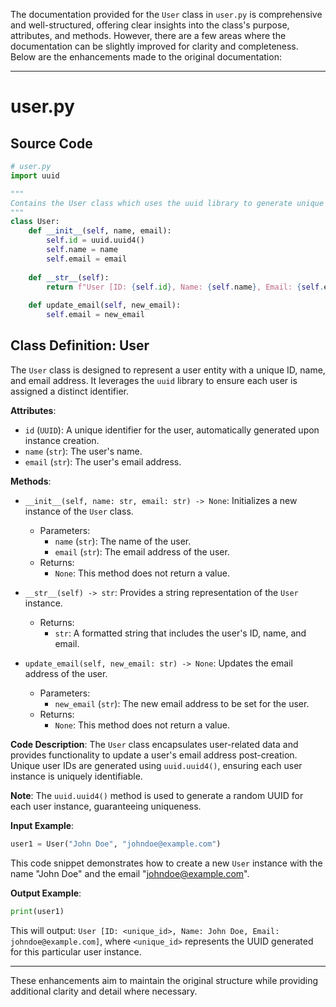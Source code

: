 The documentation provided for the `User` class in `user.py` is comprehensive and well-structured, offering clear insights into the class's purpose, attributes, and methods. However, there are a few areas where the documentation can be slightly improved for clarity and completeness. Below are the enhancements made to the original documentation:

---

# user.py

## Source Code
```python
# user.py
import uuid

"""
Contains the User class which uses the uuid library to generate unique user IDs.
"""
class User:
    def __init__(self, name, email):
        self.id = uuid.uuid4()
        self.name = name
        self.email = email
    
    def __str__(self):
        return f"User [ID: {self.id}, Name: {self.name}, Email: {self.email}]"
    
    def update_email(self, new_email):
        self.email = new_email
```

## Class Definition: User

The `User` class is designed to represent a user entity with a unique ID, name, and email address. It leverages the `uuid` library to ensure each user is assigned a distinct identifier.

**Attributes**:

- `id` (`UUID`): A unique identifier for the user, automatically generated upon instance creation.
- `name` (`str`): The user's name.
- `email` (`str`): The user's email address.

**Methods**:

- `__init__(self, name: str, email: str) -> None`:
    Initializes a new instance of the `User` class.
    - Parameters:
        - `name` (`str`): The name of the user.
        - `email` (`str`): The email address of the user.
    - Returns:
        - `None`: This method does not return a value.

- `__str__(self) -> str`:
    Provides a string representation of the `User` instance.
    - Returns:
        - `str`: A formatted string that includes the user's ID, name, and email.

- `update_email(self, new_email: str) -> None`:
    Updates the email address of the user.
    - Parameters:
        - `new_email` (`str`): The new email address to be set for the user.
    - Returns:
        - `None`: This method does not return a value.

**Code Description**: The `User` class encapsulates user-related data and provides functionality to update a user's email address post-creation. Unique user IDs are generated using `uuid.uuid4()`, ensuring each user instance is uniquely identifiable.

**Note**: The `uuid.uuid4()` method is used to generate a random UUID for each user instance, guaranteeing uniqueness.

**Input Example**: 

```python
user1 = User("John Doe", "johndoe@example.com")
```
This code snippet demonstrates how to create a new `User` instance with the name "John Doe" and the email "johndoe@example.com".

**Output Example**:

```python
print(user1)
```
This will output: `User [ID: <unique_id>, Name: John Doe, Email: johndoe@example.com]`, where `<unique_id>` represents the UUID generated for this particular user instance.

--- 

These enhancements aim to maintain the original structure while providing additional clarity and detail where necessary.